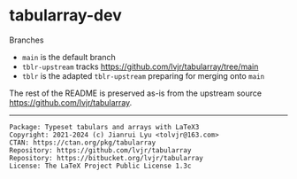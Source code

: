 # tabularray-dev

Branches
- `main` is the default branch
- `tblr-upstream` tracks https://github.com/lvjr/tabularray/tree/main
- `tblr` is the adapted `tblr-upstream` preparing for merging onto `main`

The rest of the README is preserved as-is from the upstream source https://github.com/lvjr/tabularray.

------

```
Package: Typeset tabulars and arrays with LaTeX3
Copyright: 2021-2024 (c) Jianrui Lyu <tolvjr@163.com>
CTAN: https://ctan.org/pkg/tabularray
Repository: https://github.com/lvjr/tabularray
Repository: https://bitbucket.org/lvjr/tabularray
License: The LaTeX Project Public License 1.3c
```
